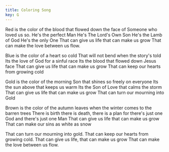 ```yaml
---
title: Coloring Song
key: G
---
```


Red is the color of the blood that flowed
down the face of Someone who loved us so.
He's the perfect Man
He's The Lord's Own Son
He's the Lamb of God He's the only One
That can give us life that can make us grow
That can make the love between us flow.

Blue is the color of a heart so cold
That will not bend when the story's told
Its the love of God for a sinful race
Its the blood that flowed down Jesus face
That can give us life that can make us grow
That can keep our hearts from growing cold

Gold is the color of the morning Son 
that shines so freely on everyone
Its the sun above that keeps us warm
Its the Son of Love that calms the storm 
That can give us life that can make us grow 
That can turn our mourning into Gold

Brown is the color of the autumn leaves 
when the winter comes to the barren trees 
There is birth there is death, there is a plan
for there's just one God and there's just one Man 
That can give us life that can make us grow 
That can make our sins as white as snow

That can turn our mourning into gold. 
That can keep our hearts from growing cold. 
That can give us life, that can make us grow
That can make the love between us flow.
